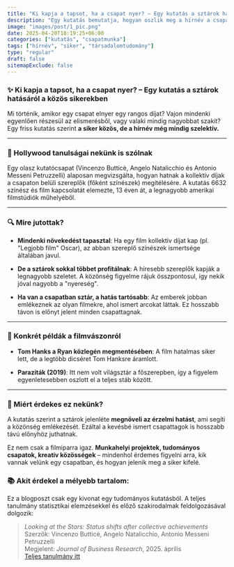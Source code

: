 ```yaml
---
title: "Ki kapja a tapsot, ha a csapat nyer? – Egy kutatás a sztárok hatásáról a közös sikerekben"
description: "Egy kutatás bemutatja, hogyan oszlik meg a hírnév a csapatsikerek során: vajon mindenki részesül az elismerésből, vagy csak a sztárok viszik a prímet?"
image: "images/post/1_pic.png"
date: 2025-04-20T18:19:25+06:00
categories: ["kutatás", "csapatmunka"]
tags: ["hírnév", "siker", "társadalomtudomány"]
type: "regular"
draft: false
sitemapExclude: false
---
```

### ✨ Ki kapja a tapsot, ha a csapat nyer? – Egy kutatás a sztárok hatásáról a közös sikerekben

Mi történik, amikor egy csapat elnyer egy rangos díjat? Vajon mindenki egyenlően részesül az elismerésből, vagy valaki mindig nagyobbat szakít? Egy friss kutatás szerint **a siker közös, de a hírnév még mindig szelektív.**

---

### 🎥 Hollywood tanulságai nekünk is szólnak

Egy olasz kutatócsapat (Vincenzo Butticè, Angelo Natalicchio és Antonio Messeni Petruzzelli) alaposan megvizsgálta, hogyan hatnak a kollektív díjak a csapaton belüli szereplők (főként színészek) megítélésére. A kutatás 6632 színész és film kapcsolatát elemezte, 13 éven át, a legnagyobb amerikai filmstúdiók műhelyéből.

---

### 🔍 Mire jutottak?

- **Mindenki növekedést tapasztal**: Ha egy film kollektív díjat kap (pl. "Legjobb film" Oscar), az abban szereplő színészek ismertsége általában javul.

- **De a sztárok sokkal többet profitálnak**: A híresebb szereplők kapják a legnagyobb szeletet. A közönség figyelme rájuk összpontosul, így nekik jóval nagyobb a "nyereség".

- **Ha van a csapatban sztár, a hatás tartósabb**: Az emberek jobban emlékeznek az olyan filmekre, ahol ismert arcokat láttak. Ez hosszabb távon is előnyt jelent minden csapattagnak.

---

### 🔹 Konkrét példák a filmvászonról

- **Tom Hanks a Ryan közlegén megmentésében**: A film hatalmas siker lett, de a legtöbb dicséret Tom Hanksre áramlott.

- **Paraziták (2019)**: Itt nem volt világsztár a főszerepben, így a figyelem egyenletesebben oszlott el a teljes stáb között.

---

### 🧐 Miért érdekes ez nekünk?

A kutatás szerint a sztárok jelenléte **megnöveli az érzelmi hatást**, ami segíti a közönség emlékezését. Ezáltal a kevésbé ismert csapattagok is hosszabb távú előnyhöz juthatnak.

Ez nem csak a filmiparra igaz. **Munkahelyi projektek, tudományos csapatok, kreatív közösségek** – mindenhol érdemes figyelni arra, kik vannak velünk egy csapatban, és hogyan jelenik meg a siker kifelé.

### 📚 Akit érdekel a mélyebb tartalom:

Ez a blogposzt csak egy kivonat egy tudományos kutatásból. A teljes tanulmány statisztikai elemzésekkel és előző szakirodalmak feldolgozásával dolgozik:

> *Looking at the Stars: Status shifts after collective achievements*  
> Szerzők: Vincenzo Butticè, Angelo Natalicchio, Antonio Messeni Petruzzelli  
> Megjelent: *Journal of Business Research*, 2025. április  
> [Teljes tanulmány itt](https://www.sciencedirect.com/science/article/pii/S0148296325001791)
